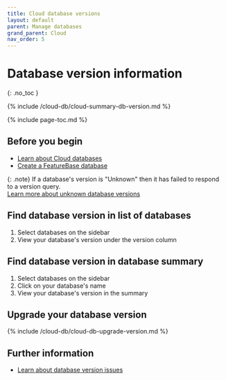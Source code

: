 ```yaml
---
title: Cloud database versions
layout: default
parent: Manage databases
grand_parent: Cloud
nav_order: 5
---
```


# Database version information
{: .no_toc }

{% include /cloud-db/cloud-summary-db-version.md %}

{% include page-toc.md %}

## Before you begin
* [Learn about Cloud databases](/docs/cloud/cloud-databases/cloud-db-manage)
* [Create a FeatureBase database](/docs/cloud/cloud-databases/cloud-db-create)

{: .note}
If a database's version is "Unknown" then it has failed to respond to a version query.\
[Learn more about unknown database versions](/docs/cloud/cloud-troubleshooting/issue-cloud-version-unknown)

## Find database version in list of databases
1. Select databases on the sidebar
2. View your database's version under the version column

## Find database version in database summary
1. Select databases on the sidebar
2. Click on your database's name
3. View your database's version in the summary

## Upgrade your database version
{% include /cloud-db/cloud-db-upgrade-version.md %}

## Further information
* [Learn about database version issues](/docs/cloud/cloud-troubleshooting/issue-cloud-version-unknown)
